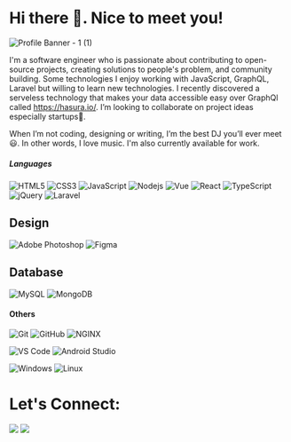 # Hi there 👋. Nice to meet you!

![Profile Banner - 1 (1)](https://user-images.githubusercontent.com/33154097/90301136-f16a7280-de95-11ea-8c76-54c69ad523df.png)

I'm a software engineer who is passionate about contributing to open-source projects, creating solutions to people's problem, and community building. Some technologies I enjoy working with JavaScript, GraphQL, Laravel but willing to learn new technologies. I recently discovered a serveless technology that makes your data accessible easy over GraphQl called https://hasura.io/. I’m looking to collaborate on project ideas especially startups🤗.

When I’m not coding, designing or writing, I’m the best DJ you’ll ever meet😃. In other words, I love music. I'm also currently available for work. 


##### Languages

![HTML5](https://img.shields.io/badge/-HTML5-%23E44D27?style=flat-square&logo=html5&logoColor=ffffff)
![CSS3](https://img.shields.io/badge/-CSS3-%231572B6?style=flat-square&logo=css3)
![JavaScript](https://img.shields.io/badge/-JavaScript-%23F7DF1C?style=flat-square&logo=javascript&logoColor=000000&labelColor=%23F7DF1C&color=%23FFCE5A)
![Nodejs](https://img.shields.io/badge/-Nodejs-black?style=flat-square&logo=Node.js)
![Vue](https://img.shields.io/badge/-Vue-%23282C34?style=flat-square&logo=Vue.js)
![React](https://img.shields.io/badge/-React-%23282C34?style=flat-square&logo=react)
![TypeScript](https://img.shields.io/badge/-TypeScript-000000?style=flat&logo=typescript)
![jQuery](https://img.shields.io/badge/-jQuery-222222?style=flat&logo=jQuery&logoColor=ffffff)
![Laravel](https://img.shields.io/badge/-laravel-222222?style=flat&logo=laravel&logoColor=ffffff)

## Design
![Adobe Photoshop](http://img.shields.io/badge/-Abode%20Photoshop-26C9FF?style=flat-square&logo=adobe-photoshop&logoColor=ffffff)
![Figma](http://img.shields.io/badge/-Figma-30333c?style=flat-square&logo=figma&logoColor=ffffff)

## Database
![MySQL](https://img.shields.io/badge/-MySQL-black?style=flat-square&logo=mysql)
![MongoDB](https://img.shields.io/badge/-MongoDB-black?style=flat-square&logo=mongodb)


#### Others
![Git](https://img.shields.io/badge/-Git-%23F05032?style=flat-square&logo=git&logoColor=%23ffffff)
![GitHub](https://img.shields.io/badge/-GitHub-181717?style=flat-square&logo=github)
![NGINX](http://img.shields.io/badge/-NGINX-269539?style=flat-square&logo=nginx&logoColor=ffffff)


![VS Code](http://img.shields.io/badge/-VS%20Code-007ACC?style=flat-square&logo=visual-studio-code&logoColor=ffffff)
![Android Studio](http://img.shields.io/badge/-Android%20Studio-3DDC84?style=flat-square&logo=android-studio&logoColor=ffffff)

![Windows](http://img.shields.io/badge/-Windows-0078D6?style=flat-square&logo=windows&logoColor=ffffff)
![Linux](https://img.shields.io/badge/-Linux-222222?style=flat&logo=linux&logoColor=FCC624)


# Let's Connect:
<p align="left">
    <a href="https://www.linkedin.com/in/robbieakoto/" alt="LinkedIn">
        <img src="https://img.shields.io/badge/-LinkedIn-blue?style=flat-square&logo=linkedin" /></a>
    <a href="https://twitter.com/Robbie_Akoto" alt="Twitter">
        <img src="https://img.shields.io/badge/-twitter-blue?style=flat-square&logo=twitter&logoColor=white" /></a>
</p>
